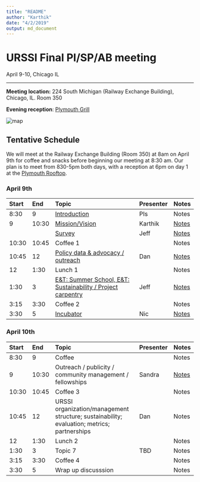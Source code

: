 ```yaml
---
title: "README"
author: "Karthik"
date: "4/2/2019"
output: md_document
---
```




# URSSI Final PI/SP/AB meeting

April 9-10, Chicago IL

---


**Meeting location:** 224 South Michigan (Railway Exchange Building), Chicago, IL. Room 350

**Evening reception**: [Plymouth Grill](http://plymouthgrill.com/rooftop-bar-grill/)




![map](https://i.imgur.com/FbPJkqp.png)

## Tentative Schedule

We will meet at the Railway Exchange Building (Room 350) at 8am on April 9th for
coffee and snacks before beginning our meeting at 8:30 am. Our plan is
to meet from 830-5pm both days, with a reception at 6pm on day 1 at the [Plymouth Rooftop](http://plymouthgrill.com/rooftop-bar-grill/).



### April 9th


|Start |End   |Topic                                                                                                                                               |Presenter |Notes                                                                                                     |
|:-----|:-----|:---------------------------------------------------------------------------------------------------------------------------------------------------|:---------|:---------------------------------------------------------------------------------------------------------|
|8:30  |9     |[Introduction](http://inundata.org/talks/urssi_final/#/)                                                                                            |PIs       |Notes                                                                                                     |
|9     |10:30 |[Mission/Vision](https://docs.google.com/document/d/1p5oKE-ke-ov0dBCk8xu8m13O-qWRrZVVlMHjKvjPgqM/edit?usp=sharing)                                  |Karthik   |[Notes](https://docs.google.com/document/d/1vQsQvp5MzD9l0zNel7QODKDXsH9lAdRFvGPHRntH5Ik/edit?usp=sharing) |
|      |      |[Survey](https://github.com/si2-urssi/final_workshop/blob/master/slides/SurveyResults.pdf)                                                          |Jeff      |[Notes](https://docs.google.com/document/d/1IVoxC-SRnoqVh1ZHk7XUss7G22SLAoxLT5d73rjdqj8/edit)             |
|10:30 |10:45 |Coffee 1                                                                                                                                            |          |Notes                                                                                                     |
|10:45 |12    |[Policy data & advocacy / outreach](https://github.com/si2-urssi/final_workshop/blob/master/slides/URSSI-policy.pdf)                                |Dan       |[Notes](https://docs.google.com/document/d/10KdXBCWoCx8zC_WKbTL4CShNQc__mLbpuono2WE6lM4/edit)             |
|12    |1:30  |Lunch 1                                                                                                                                             |          |Notes                                                                                                     |
|1:30  |3     |[E&T: Summer School, E&T: Sustainability / Project carpentry](https://docs.google.com/document/d/1YRA8SOs1AAIxU_A26SiGN4iSJYx6JqFXAVsNZlaZVwA/edit) |Jeff      |[Notes](https://docs.google.com/document/d/1K6S59HKbsO2FvQgtE9pvaIbV8jizvfJ6jrVYqTFvouY/edit?usp=sharing) |
|3:15  |3:30  |Coffee 2                                                                                                                                            |          |Notes                                                                                                     |
|3:30  |5     |[Incubator](https://drive.google.com/open?id=1JYnmQubyQ1VzTCynLOfz4-ppWeFqYhHw)                                                                     |Nic       |[Notes](https://docs.google.com/document/d/15ODnsZtydumvAipQxlHJ-A6d5qWR3h38Yi1KC-1bPiQ/edit)             |

### April 10th


|Start |End   |Topic                                                                                      |Presenter |Notes                                                                                         |
|:-----|:-----|:------------------------------------------------------------------------------------------|:---------|:---------------------------------------------------------------------------------------------|
|8:30  |9     |Coffee                                                                                     |          |Notes                                                                                         |
|9     |10:30 |Outreach / publicity / community management / fellowships                                  |Sandra    |[Notes](https://docs.google.com/document/d/1S07EYBn2hXgW3tVTXpwZyJH2Le9KNiErDTon5c8_Wiw/edit) |
|10:30 |10:45 |Coffee 3                                                                                   |          |Notes                                                                                         |
|10:45 |12    |URSSI organization/management structure; sustainability; evaluation; metrics; partnerships |Dan       |Notes                                                                                         |
|12    |1:30  |Lunch 2                                                                                    |          |Notes                                                                                         |
|1:30  |3     |Topic 7                                                                                    |TBD       |Notes                                                                                         |
|3:15  |3:30  |Coffee 4                                                                                   |          |Notes                                                                                         |
|3:30  |5     |Wrap up discusssion                                                                        |          |Notes                                                                                         |

